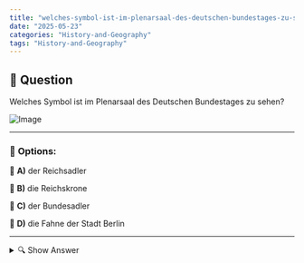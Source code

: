 ```yaml
---
title: "welches-symbol-ist-im-plenarsaal-des-deutschen-bundestages-zu-sehen"
date: "2025-05-23"
categories: "History-and-Geography"
tags: "History-and-Geography"
---
```


## 📌 **Question**

Welches Symbol ist im Plenarsaal des Deutschen Bundestages zu sehen?

![Image](https://foreignvasi.com/q62.28bca79d.png)

---

### 📝 **Options:**

🔘 **A)** der Reichsadler

🔘 **B)** die Reichskrone

🔘 **C)** der Bundesadler

🔘 **D)** die Fahne der Stadt Berlin

---

<details>
  <summary>🔍 Show Answer</summary>

  <p>
💡  <b>Correct Answer:</b>  c
  </p>
  <p>
    📖<b>Explanation:</b>
    Im Kontext des Deutschen Bundestages, einer der wichtigsten politischen Institutionen Deutschlands, wird im Plenarsaal ein bedeutendes nationales Symbol gezeigt. Es ist üblich, Symbole, die die Identität und die Souveränität des Landes widerspiegeln, prominent darzustellen. Der Plenarsaal ist der Hauptort für die Gesetzgebung und politische Debatten, und die Symbole dort repräsentieren die Einheit und die Geschichte der Bundesrepublik Deutschland. Dies trägt dazu bei, die nationale Identität und die historische Verbindung zur deutschen Politik zu verdeutlichen.
  </p>
</details>
